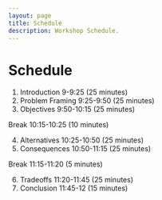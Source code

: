 ```yaml
---
layout: page
title: Schedule
description: Workshop Schedule.
---
```


# Schedule

1. Introduction	9-9:25 (25 minutes)
2. Problem Framing	9:25-9:50 (25 minutes)
3. Objectives	9:50-10:15 (25 minutes)

Break	10:15-10:25 (10 minutes)

4. Alternatives	10:25-10:50 (25 minutes)
5. Consequences	10:50-11:15 (25 minutes)

Break	11:15-11:20 (5 minutes)

6. Tradeoffs	11:20-11:45 (25 minutes)
7. Conclusion	11:45-12 (15 minutes)

